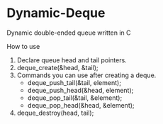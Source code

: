 # Dynamic-Deque

Dynamic double-ended queue written in C

How to use
1. Declare queue head and tail pointers.
2. deque_create(&head, &tail);
3. Commands you can use after creating a deque.
   * deque_push_tail(&tail, element);
   * deque_push_head(&head, element);
   * deque_pop_tail(&tail, &element);
   * deque_pop_head(&head, &element);
4. deque_destroy(head, tail);
